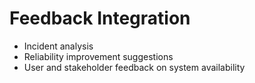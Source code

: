 # Feedback Integration

- Incident analysis
- Reliability improvement suggestions
- User and stakeholder feedback on system availability
